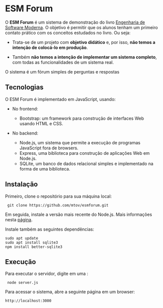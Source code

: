 # ESM Forum

O **ESM Forum** é um sistema de demonstração do livro [Engenharia de Software Moderna](https://engsoftmoderna.info). O objetivo é permitir que os alunos tenham um primeiro contato prático com os conceitos estudados no livro. Ou seja:

* Trata-se de um projeto com **objetivo didático** e, por isso, **não temos a intenção de colocá-lo em produção**. 

* Também **não temos a intenção de implementar um sistema completo**, com todas as funcionalidades de um sistema real.

O sistema é um fórum simples de perguntas e respostas

## Tecnologias

O ESM Forum é implementado em JavaScript, usando:

* No frontend:
  * Bootstrap: um framework para construção de interfaces Web usando HTML e CSS.

* No backend:
  * Node.js, um sistema que permite a execução de programas JavaScript fora de browsers.
  * Express, uma biblioteca para construção de aplicações Web em Node.js.
  * SQLite, um banco de dados relacional simples e implementado na forma de uma biblioteca.
  
## Instalação

Primeiro, clone o repositório para sua máquina local:

``` git clone https://github.com/mtov/esmforum.git```

Em seguida, instale a versão mais recente do Node.js. Mais informações nesta [página](https://nodejs.org/en/download).

Instale também as seguintes dependências:

```
sudo apt update
sudo apt install sqlite3 
npm install better-sqlite3
```

## Execução

Para executar o servidor, digite em uma :

``` node server.js```

Para acessar o sistema, abre a seguinte página em um browser:

``` http://localhost:3000 ```


